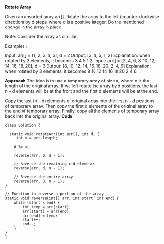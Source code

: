 **Rotate Array**


Given an unsorted array arr[]. Rotate the array to the left (counter-clockwise direction) by d steps, where d is a positive integer. Do the mentioned change in the array in place.

Note: Consider the array as circular.

Examples :

Input: arr[] = [1, 2, 3, 4, 5], d = 2
Output: [3, 4, 5, 1, 2]
Explanation: when rotated by 2 elements, it becomes 3 4 5 1 2.
Input: arr[] = [2, 4, 6, 8, 10, 12, 14, 16, 18, 20], d = 3
Output: [8, 10, 12, 14, 16, 18, 20, 2, 4, 6]
Explanation: when rotated by 3 elements, it becomes 8 10 12 14 16 18 20 2 4 6.


**Approach**
The idea is to use a temporary array of size n, where n is the length of the original array. If we left rotate the array by d positions, the last n – d elements will be at the front and the first d elements will be at the end.


Copy the last (n – d) elements of original array into the first n – d positions of temporary array.
Then copy the first d elements of the original array to the end of temporary array. 
Finally, copy all the elements of temporary array back into the original array.
**Code**
     
    class Solution {
  
      static void rotateArr(int arr[], int d) {
         int n = arr.length;
     
        d %= n;
       
        reverse(arr, 0, d - 1);

        // Reverse the remaining n-d elements
        reverse(arr, d, n - 1);

        // Reverse the entire array
        reverse(arr, 0, n - 1);
    }

    // Function to reverse a portion of the array
    static void reverse(int[] arr, int start, int end) {
        while (start < end) {
            int temp = arr[start];
            arr[start] = arr[end];
            arr[end] = temp;
            start++;
            end--;
        }
    }
    }
